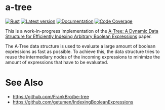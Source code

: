 # a-tree

[![Rust](https://github.com/AntoineGagne/a-tree/actions/workflows/check.yml/badge.svg)](https://github.com/AntoineGagne/a-tree/actions/workflows/check.yml)
[![Latest version](https://img.shields.io/crates/v/a-tree.svg)](https://crates.io/crates/a-tree)
[![Documentation](https://docs.rs/a-tree/badge.svg)](https://docs.rs/a-tree)
[![Code Coverage](https://codecov.io/gh/AntoineGagne/a-tree/graph/badge.svg?token=JUKK1W5L2D)](https://codecov.io/gh/AntoineGagne/a-tree)


This is a work-in-progress implementation of the [A-Tree: A Dynamic Data Structure for Efficiently Indexing Arbitrary Boolean Expressions](https://dl.acm.org/doi/10.1145/3448016.3457266) paper.

The A-Tree data structure is used to evaluate a large amount of boolean expressions as fast as possible. To achieve this, the data structure tries to reuse the intermediary nodes of the incoming expressions to minimize the amount of expressions that have to be evaluated.

# See Also

* https://github.com/FrankBro/be-tree
* https://github.com/getumen/IndexingBooleanExpressions
